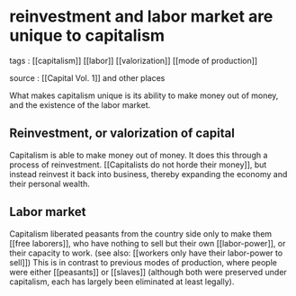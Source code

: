 # reinvestment and labor market are unique to capitalism

tags
: [[capitalism]] [[labor]] [[valorization]] [[mode of production]]

source
: [[Capital Vol. 1]] and other places

What makes capitalism unique is its ability to make money out of money, and the existence of the labor market.


## Reinvestment, or valorization of capital

Capitalism is able to make money out of money. It does this through a process of reinvestment. [[Capitalists do not horde their money]], but instead reinvest it back into business, thereby expanding the economy and their personal wealth.


## Labor market

Capitalism liberated peasants from the country side only to make them [[free laborers]], who have nothing to sell but their own [[labor-power]], or their capacity to work. (see also: [[workers only have their labor-power to sell]]) This is in contrast to previous modes of production, where people were either [[peasants]] or [[slaves]] (although both were preserved under capitalism, each has largely been eliminated at least legally).
